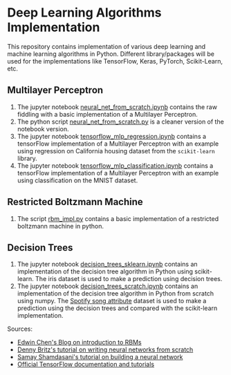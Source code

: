 # Deep Learning Algorithms Implementation
This repository contains implementation of various deep learning and machine learning algorithms in Python. Different library/packages will be used for the implementations like TensorFlow, Keras, PyTorch, Scikit-Learn, etc.

## Multilayer Perceptron

1. The jupyter notebook [neural_net_from_scratch.ipynb](https://github.com/adityashrm21/Deep-Learning-Algorithms-Implementation/blob/master/Multilayer_Perceptron/neural_net_from_scratch.ipynb) contains the raw fiddling with a basic implementation of a Multilayer Perceptron.
2. The python script [neural_net_from_scratch.py](https://github.com/adityashrm21/Deep-Learning-Algorithms-Implementation/blob/master/Multilayer_Perceptron/neural_net_from_scratch.py) is a cleaner version of the notebook version.
3. The jupyter notebook [tensorflow_mlp_regression.ipynb](https://github.com/adityashrm21/Deep-Learning-Algorithms-Implementation/blob/master/Multilayer_Perceptron/tensorflow_mlp_regression.ipynb) contains a tensorFlow implementation of a Multilayer Perceptron with an example using regression on California housing dataset from the `scikit-learn` library.
4. The jupyter notebook [tensorflow_mlp_classification.ipynb](https://github.com/adityashrm21/Deep-Learning-Algorithms-Implementation/blob/master/Multilayer_Perceptron/tensorflow_mlp_classification.ipynb) contains a tensorFlow implementation of a Multilayer Perceptron with an example using classification on the MNIST dataset.

## Restricted Boltzmann Machine

1. The script [rbm_impl.py](https://github.com/adityashrm21/Deep-Learning-Algorithms-Implementation/blob/master/Restricted_Boltzmann_Machines/rbm_impl.py) contains a basic implementation of a restricted boltzmann machine in python.

## Decision Trees

1. The jupyter notebook [decision_trees_sklearn.ipynb](https://github.com/adityashrm21/Deep-Learning-Algorithms-Implementation/blob/master/Decision_Trees/decision_trees_sklearn.ipynb) contains an implementation of the decision tree algorithm in Python using scikit-learn. The iris dataset is used to make a prediction using decision trees.
2. The jupyter notebook [decision_trees_scratch.ipynb](https://github.com/adityashrm21/Deep-Learning-Algorithms-Implementation/blob/master/Decision_Trees/decision_tree_scratch.ipynb) contains an implementation of the decision tree algorithm in Python from scratch using numpy. The [Spotify song attribute](https://www.kaggle.com/geomack/spotifyclassification/home) dataset is used to make a prediction using the decision trees and compared with the scikit-learn implementation.


Sources:
- [Edwin Chen's Blog on introduction to RBMs](http://blog.echen.me/2011/07/18/introduction-to-restricted-boltzmann-machines/)
- [Denny Britz's tutorial on writing neural networks from scratch](http://www.wildml.com/2015/09/implementing-a-neural-network-from-scratch/)
- [Samay Shamdasani's tutorial on building a neural network](https://enlight.nyc/projects/neural-network/)
- [Official TensorFlow documentation and tutorials](https://www.tensorflow.org/tutorials/)
